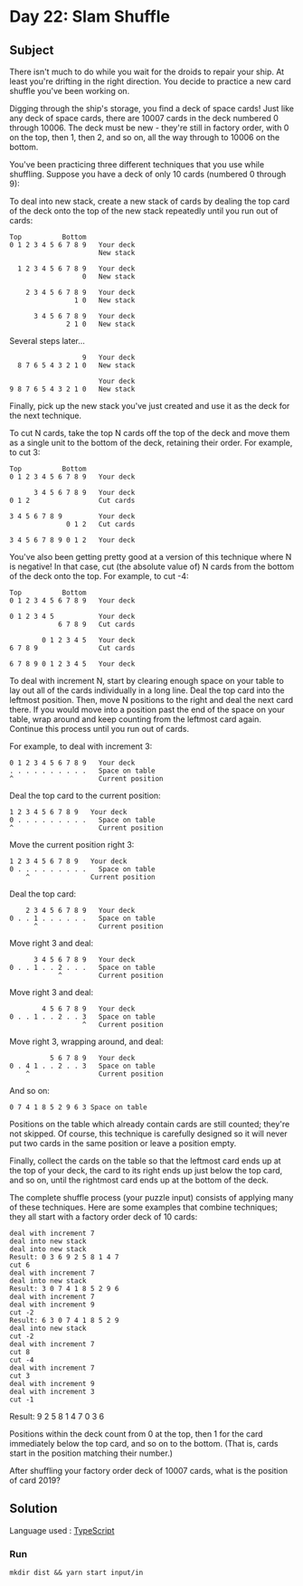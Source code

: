 # Day 22: Slam Shuffle

## Subject

There isn't much to do while you wait for the droids to repair your ship. At
least you're drifting in the right direction. You decide to practice a new
card shuffle you've been working on.

Digging through the ship's storage, you find a deck of space cards! Just like
any deck of space cards, there are 10007 cards in the deck numbered 0 through
10006. The deck must be new - they're still in factory order, with 0 on the
top, then 1, then 2, and so on, all the way through to 10006 on the bottom.

You've been practicing three different techniques that you use while
shuffling. Suppose you have a deck of only 10 cards (numbered 0 through 9):

To deal into new stack, create a new stack of cards by dealing the top card
of the deck onto the top of the new stack repeatedly until you run out of
cards:

    Top          Bottom
    0 1 2 3 4 5 6 7 8 9   Your deck
                          New stack

      1 2 3 4 5 6 7 8 9   Your deck
                      0   New stack

        2 3 4 5 6 7 8 9   Your deck
                    1 0   New stack

          3 4 5 6 7 8 9   Your deck
                  2 1 0   New stack

Several steps later...

                      9   Your deck
      8 7 6 5 4 3 2 1 0   New stack

                          Your deck
    9 8 7 6 5 4 3 2 1 0   New stack

Finally, pick up the new stack you've just created and use it as the deck for
the next technique.

To cut N cards, take the top N cards off the top of the deck and move them as
a single unit to the bottom of the deck, retaining their order. For example,
to cut 3:

    Top          Bottom
    0 1 2 3 4 5 6 7 8 9   Your deck

          3 4 5 6 7 8 9   Your deck
    0 1 2                 Cut cards

    3 4 5 6 7 8 9         Your deck
                  0 1 2   Cut cards

    3 4 5 6 7 8 9 0 1 2   Your deck

You've also been getting pretty good at a version of this technique where N
is negative! In that case, cut (the absolute value of) N cards from the
bottom of the deck onto the top. For example, to cut -4:

    Top          Bottom
    0 1 2 3 4 5 6 7 8 9   Your deck

    0 1 2 3 4 5           Your deck
                6 7 8 9   Cut cards

            0 1 2 3 4 5   Your deck
    6 7 8 9               Cut cards

    6 7 8 9 0 1 2 3 4 5   Your deck

To deal with increment N, start by clearing enough space on your table to lay
out all of the cards individually in a long line. Deal the top card into the
leftmost position. Then, move N positions to the right and deal the next card
there. If you would move into a position past the end of the space on your
table, wrap around and keep counting from the leftmost card again. Continue
this process until you run out of cards.

For example, to deal with increment 3:

    0 1 2 3 4 5 6 7 8 9   Your deck
    . . . . . . . . . .   Space on table
    ^                     Current position

Deal the top card to the current position:

    1 2 3 4 5 6 7 8 9   Your deck
    0 . . . . . . . . .   Space on table
    ^                     Current position

Move the current position right 3:

    1 2 3 4 5 6 7 8 9   Your deck
    0 . . . . . . . . .   Space on table
        ^               Current position

Deal the top card:

        2 3 4 5 6 7 8 9   Your deck
    0 . . 1 . . . . . .   Space on table
          ^               Current position

Move right 3 and deal:

          3 4 5 6 7 8 9   Your deck
    0 . . 1 . . 2 . . .   Space on table
                ^         Current position

Move right 3 and deal:

            4 5 6 7 8 9   Your deck
    0 . . 1 . . 2 . . 3   Space on table
                      ^   Current position

Move right 3, wrapping around, and deal:

              5 6 7 8 9   Your deck
    0 . 4 1 . . 2 . . 3   Space on table
        ^                 Current position

And so on:

    0 7 4 1 8 5 2 9 6 3 Space on table

Positions on the table which already contain cards are still counted; they're
not skipped. Of course, this technique is carefully designed so it will never
put two cards in the same position or leave a position empty.

Finally, collect the cards on the table so that the leftmost card ends up at
the top of your deck, the card to its right ends up just below the top card,
and so on, until the rightmost card ends up at the bottom of the deck.

The complete shuffle process (your puzzle input) consists of applying many of
these techniques. Here are some examples that combine techniques; they all
start with a factory order deck of 10 cards:

    deal with increment 7
    deal into new stack
    deal into new stack
    Result: 0 3 6 9 2 5 8 1 4 7
    cut 6
    deal with increment 7
    deal into new stack
    Result: 3 0 7 4 1 8 5 2 9 6
    deal with increment 7
    deal with increment 9
    cut -2
    Result: 6 3 0 7 4 1 8 5 2 9
    deal into new stack
    cut -2
    deal with increment 7
    cut 8
    cut -4
    deal with increment 7
    cut 3
    deal with increment 9
    deal with increment 3
    cut -1

Result: 9 2 5 8 1 4 7 0 3 6

Positions within the deck count from 0 at the top, then 1 for the card
immediately below the top card, and so on to the bottom. (That is, cards
start in the position matching their number.)

After shuffling your factory order deck of 10007 cards, what is the position
of card 2019?

## Solution

Language used : [TypeScript](https://www.typescriptlang.org/)

### Run

    mkdir dist && yarn start input/in
